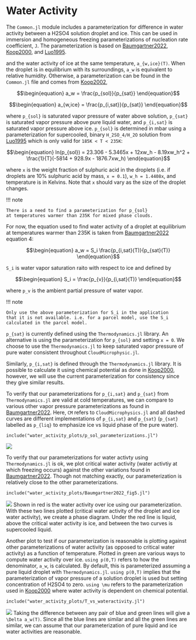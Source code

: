 # Water Activity

The `Common.jl` module includes
  a parameterization for difference in water activity between a H2SO4
  solution droplet and ice. This can be used in immersion and homogeneous
  freezing parameterizations of nucleation rate coefficient, ``J``.
  The parameterization is based on [Baumgartner2022](@cite), [Koop2000](@cite),
  and [Luo1995](@cite).

  and the water activity of ice at the same temperature, ``a_{w,ice}(T)``. When the
  droplet is in equilibrium with its surroundings, ``a_w`` is equivalent to relative
  humidity. Otherwise, a parameterization can be found in the `Common.jl` file and
  comes from [Koop2002](@cite),
```math
\begin{equation}
  a_w = \frac{p_{sol}}{p_{sat}}
\end{equation}
```
```math
\begin{equation}
  a_{w,ice} = \frac{p_{i,sat}}{p_{sat}}
\end{equation}
```
where ``p_{sol}`` is saturated vapor pressure of water above solution, ``p_{sat}``
  is saturated vapor pressure above pure liquid water, and ``p_{i,sat}`` is saturated
  vapor pressure above ice. ``p_{sol}`` is determined in mbar using a parameterization
  for supercooled, binary ``H_2SO_4/H_2O`` solution from [Luo1995](@cite) which is only
  valid for ``185K < T < 235K``:
```math
\begin{equation}
  ln(p_{sol}) = 23.306 - 5.3465x + 12xw_h - 8.19xw_h^2 + \frac{1}{T}(-5814 + 928.9x - 1876.7xw_h)
\end{equation}
```
where ``x`` is the weight fraction of sulphuric acid in the droplets
  (i.e. if droplets are 10% sulphuric acid by mass, ``x = 0.1``), ``w_h = 1.4408x``,
  and temperature is in Kelvins. Note that ``x`` should vary as the size of the droplet
  changes.

!!! note

    There is a need to find a parameterization for p_{sol}
    at temperatures warmer than 235K for mixed phase clouds.

For now, the equation used to find water activity of a droplet at equilibrium at
  temperatures warmer than 235K is taken from [Baumgartner2022](@cite) equation 4:
```math
\begin{equation}
  a_w = S_i \frac{p_{i,sat}(T)}{p_{sat}(T)}
\end{equation}
```
``S_i`` is water vapor saturation raito with respect to ice and defined by
```math
\begin{equation}
  S_i = \frac{p_{v}}{p_{i,sat}(T)}
\end{equation}
```
where ``p_v`` is the ambient partial pressure of water vapor.

!!! note

    Only use the above parameterization for S_i in the application
    that it is not available. i.e. for a parcel model, use the S_i
    calculated in the parcel model.

``p_{sat}`` is currently defined using the `Thermodynamics.jl` library.
  An alternative is using the parameterization for ``p_{sol}`` and setting
  `x = 0`. We choose to use the `Thermodynamics.jl` to keep saturated vapor
  pressure of pure water consistent throughout `CloudMicrophysic.jl`.
  
Similarly, ``p_{i,sat}`` is defined through the `Thermodynamics.jl` library. It is
  possible to calculate it using chemical potential as done in [Koop2000](@cite), however,
  we will use the current parameterization for consistency since they give similar results.

To verify that our parameterizations for ``p_{i,sat}`` and ``p_{sat}`` from
    `Thermodynamics.jl` are valid at cold temperatures, we can compare to various
    other vapor pressure parameterizations as found in [Baumgartner2022](@cite).
    Here, ``CM`` refers to `CloudMicrophysics.jl` and all dashed curves are different
    implementations of ``p_{i,sat}`` and ``p_{sat}`` (``p_{sat}`` labelled as
    ``p_{liq}`` to emphasize ice vs liquid phase of the pure water).
```@example
include("water_activity_plots/p_sol_parameterizations.jl")
```
![](vap_pressure_vs_T.svg)

To verify that our parameterizations for water activty using `Thermodynamics.jl`
    is ok, we plot critical water activity (water activtiy at which freezing occurs)
    against the other variations found in [Baumgartner2022](@cite). Though not
    matching exactly, our parameterization is relatively close to the other parameterizations.
```@example
include("water_activity_plots/Baumgartner2022_fig5.jl")
```
![](Baumgartner2022_fig5.svg)
Shown in red is the water activity over ice using our parameterization. With these two lines
  plotted (critical water activity of the droplet and ice water activity), we create a phase
  diagram. Under the red line is liquid, above the critical water activity is ice, and between
  the two curves is supercooled liquid.

Another plot to test if our parameterization is reasonable is plotting against other parameterizations
  of water activity (as opposed to critical water activity) as a function of temperature. Plotted in
  green are various ways to compute water activity over ice. ``using p(0,T)`` refers to how the denominator,
  ``a_w``, is calculated. By default, this is parameterized assuming a pure liquid droplet with
  `Thermodynamics.jl`. ``using p(0,T)`` implies that the parameterization of vapor pressure of a solution
  droplet is used but setting concentration of H2SO4 to zero. ``using \mu`` refers to the parameterization
  used in [Koop2000](@cite) where water activity is dependent on chemical potential.
```@example
include("water_activity_plots/T_vs_wateractivity.jl")
```
![](T_vs_wateractivity.svg)
Taking the difference between any pair of blue and green lines will give a ``\Delta a_w(T)``.
  Since all the blue lines are similar and all the green lines are similar, we can
  assume that our parameterization of pure liquid and ice water activities are reasonable.
  